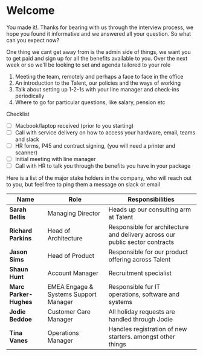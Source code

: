 # Welcome

You made it!. Thanks for bearing with us through the interview process, we hope you found it informative and we answered all 
your question. So what can you expect now?

One thing we cant get away from is the admin side of things, we want you to get paid and sign up for all the benefits available
to you. Over the next week or so we'll be looking to set and agenda tailored to your role
1. Meeting the team, remotely and perhaps a face to face in the office 
2. An introduction to the Talent, our policies and the ways of working
3. Talk about setting up 1-2-1s with your line manager and check-ins periodically
4. Where to go for particular questions, like salary, pension etc

Checklist

- [ ] Macbook/laptop received (prior to you starting)
- [ ] Call with service delivery on how to access your hardware, email, teams and slack
- [ ] HR forms, P45 and contract signing, (you will need a printer and scanner)
- [ ] Initial meeting with line manager
- [ ] Call with HR to talk you through the benefits you have in your package 

Here is a list of the major stake holders in the company, who will reach out to you, but feel free to ping them a message on slack or email

| Name      | Role | Responsibilities |
| ----------- | ----------- | --- |
| **Sarah Bellis**      | Managing Director       | Heads up our consulting arm at Talent |
| **Richard Parkins**   | Head of Architecture  | Responsible for architecture and delivery across our public sector contracts  |
| **Jason Sims**   | Head of Product  | Responsible for our product offering across Talent |
| **Shaun Hunt**   | Account Manager  | Recruitment specialist |
| **Marc Parker-Hughes**   | EMEA Engage & Systems Support Manager  | Responsible fur IT operations, software and systems |
| **Jodie Beddoe**| Customer Care Manager | All holiday requests are handled through Jodie |
| **Tina Vanes**| Operations Manager | Handles registration of new starters. amongst other things |



